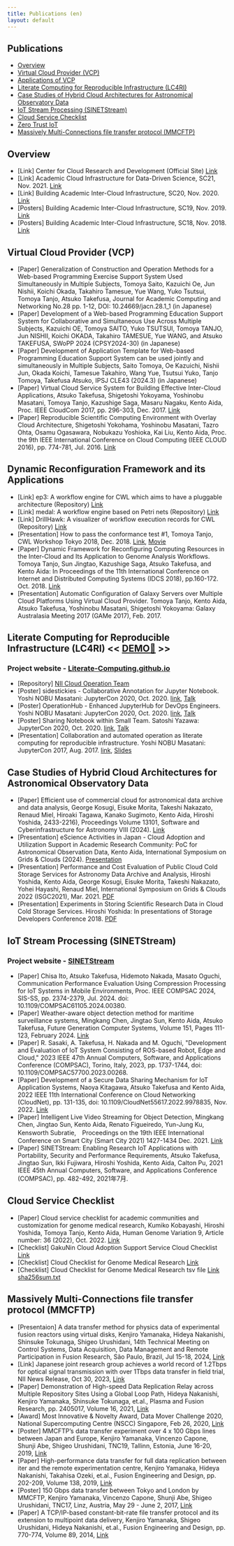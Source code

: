 ```yaml
---
title: Publications (en)
layout: default
---
```


## Publications

- [Overview](#overview)
- [Virtual Cloud Provider (VCP)](#vcp)
- [Applications of VCP](#applications)
- [Literate Computing for Reproducible Infrastructure (LC4RI)](#lc4ri)
- [Case Studies of Hybrid Cloud Architectures for Astronomical Observatory Data](#storage)
- [IoT Stream Processing (SINETStream)](#sinetstream)
- [Cloud Service Checklist](#checklist)
- [Zero Trust IoT](https://zt-iot.nii.ac.jp/en/)
- [Massively Multi-Connections file transfer protocol (MMCFTP)](#mmcftp)

<a name="overview"> </a>

## Overview
- [Link] Center for Cloud Research and Development (Official Site) [Link](https://www.nii.ac.jp/en/research/centers/ccrd/)
- [Link] Academic Cloud Infrastructure for Data-Driven Science, SC21, Nov. 2021. [Link](https://ccrd.nii.ac.jp/sc21/)
- [Link] Building Academic Inter-Cloud Infrastructure, SC20, Nov. 2020. [Link](https://ccrd.nii.ac.jp/sc20/)
- [Posters] Building Academic Inter-Cloud Infrastructure, SC19, Nov. 2019. [Link](https://www.dropbox.com/s/3m2f2949c46b0cd/SC19_NII.pdf?dl=0)
- [Posters] Building Academic Inter-Cloud Infrastructure, SC18, Nov. 2018. [Link](https://www.dropbox.com/s/3y3ikj1hc02z263/SC18_NII.pdf?dl=0)

<a name="vcp"> </a>

## Virtual Cloud Provider (VCP)
- [Paper] Generalization of Construction and Operation Methods for a Web-based Programming Exercise Support System Used Simultaneously in Multiple Subjects, Tomoya Saito, Kazuichi Oe, Jun Nishii, Koichi Okada, Takahiro Tamesue, Yue Wang, Yuko Tsutsui, Tomoya Tanjo, Atsuko Takefusa, Journal for Academic Computing and Networking No.28 pp. 1-12, DOI: 10.24669/jacn.28.1_1 (in Japanese)
- [Paper] Development of a Web-based Programming Education Support System for Collaborative and Simultaneous Use Across Multiple Subjects, Kazuichi OE, Tomoya SAITO, Yuko TSUTSUI, Tomoya TANJO, Jun NISHII, Koichi OKADA, Takahiro TAMESUE, Yue WANG, and Atsuko TAKEFUSA, SWoPP 2024 (CPSY2024-30) (in Japanese)
- [Paper] Development of Application Template for Web-based Programming Education Support System can be used jointly and simultaneously in Multiple Subjects, Saito Tomoya, Oe Kazuichi, Nishii Jun, Okada Koichi, Tamesue Takahiro, Wang Yue, Tsutsui Yuko, Tanjo Tomoya, Takefusa Atsuko, IPSJ CLE43 (2024.3) (in Japanese)
- [Paper] Virtual Cloud Service System for Building Effective Inter-Cloud Applications, Atsuko Takefusa, Shigetoshi Yokoyama, Yoshinobu Masatani, Tomoya Tanjo, Kazushige Saga, Masaru Nagaku, Kento Aida, Proc. IEEE CloudCom 2017, pp. 296-303, Dec. 2017. [Link](http://dx.doi.org/10.1109/CloudCom.2017.48)
- [Paper] Reproducible Scientific Computing Environment with Overlay Cloud Architecture, Shigetoshi Yokohama, Yoshinobu Masatani, Tazro Ohta, Osamu Ogasawara, Nobukazu Yoshioka, Kai Liu, Kento Aida, Proc. the 9th IEEE International Conference on Cloud Computing (IEEE CLOUD 2016), pp. 774-781, Jul. 2016. [Link](http://dx.doi.org/10.1109/CLOUD.2016.0107)

<a name="applications"> </a>

## Dynamic Reconfiguration Framework and its Applications
- [Link] ep3: A workflow engine for CWL which aims to have a pluggable architecture (Repository) [Link](https://github.com/tom-tan/ep3)
- [Link] medal: A workflow engine based on Petri nets (Repository) [Link](https://github.com/tom-tan/medal)
- [Link] DrillHawk: A visualizer of workflow execution records for CWL (Repository) [Link](https://github.com/tom-tan/drill-hawk)
- [Presentation] How to pass the conformance test #1, Tomoya Tanjo, CWL Workshop Tokyo 2018, Dec. 2018. [Link](https://speakerdeck.com/ttanjo/how-to-pass-the-conformance-test-number-1), [Movie](https://www.youtube.com/watch?v=lWVF3FBRAdU)
- [Paper] Dynamic Framework for Reconfiguring Computing Resources in the Inter-Cloud and Its Application to Genome Analysis Workflows. Tomoya Tanjo, Sun Jingtao, Kazushige Saga, Atsuko Takefusa, and Kento Aida: In Proceedings of the 11th International Conference on Internet and Distributed Computing Systems (IDCS 2018), pp.160-172. Oct. 2018. [Link](https://doi.org/10.1007/978-3-030-02738-4_14)
- [Presentation] Automatic Configuration of Galaxy Servers over Multiple Cloud Platforms Using Virtual Cloud Provider. Tomoya Tanjo, Kento Aida, Atsuko Takefusa, Yoshinobu Masatani, Shigetoshi Yokoyama: Galaxy Australasia Meeting 2017 (GAMe 2017), Feb. 2017.

<a name="lc4ri"> </a>

## Literate Computing for Reproducible Infrastructure (LC4RI) << [DEMO🔗](https://mybinder.org/v2/gh/NII-cloud-operation/Jupyter-LC_docker/sc-demo?urlpath=tree) >>
### Project website - [Literate-Computing.github.io](https://literate-computing.github.io/fastpages/introduction_en/)
- [Repository] [NII Cloud Operation Team](https://github.com/NII-cloud-operation)
- [Poster] sidestickies - Collaborative Annotation for Jupyter Notebook. Yoshi NOBU Masatani: JupyterCon 2020, Oct. 2020. [link](https://cfp.jupytercon.com/2020/schedule/presentation/168/sidestickies-collaborative-annotation-for-jupyter-notebook/), [Talk](https://www.youtube.com/embed/dObubiHnEBk?start=1565&end=1660&version=3)
- [Poster] OperationHub - Enhanced JupyterHub for DevOps Engineers. Yoshi NOBU Masatani: JupyterCon 2020, Oct. 2020. [link](https://cfp.jupytercon.com/2020/schedule/presentation/141/operationhub-enhanced-jupyterhub-for-devops-engineers/), [Talk](https://www.youtube.com/embed/dObubiHnEBk?start=1210&end=1335&version=3)
- [Poster] Sharing Notebook within Small Team. Satoshi Yazawa: JupyterCon 2020, Oct. 2020. [link](https://cfp.jupytercon.com/2020/schedule/presentation/147/sharing-notebook-within-small-team/), [Talk](https://www.youtube.com/embed/dObubiHnEBk?start=830&end=955&version=3)
- [Presentation] Collaboration and automated operation as literate computing for reproducible infrastructure. Yoshi NOBU Masatani: JupyterCon 2017, Aug. 2017. [link](https://conferences.oreilly.com/jupyter/jup-ny-2017/public/schedule/detail/59995.html), [Slides](https://www.slideshare.net/nobu758/jupytercon-2017-collaboration-and-automated-operation-as-literate-computing-for-reproducible-infrastructure)

<a name="storage"> </a>

## Case Studies of Hybrid Cloud Architectures for Astronomical Observatory Data
- [Paper] Efficient use of commercial cloud for astronomical data archive and data analysis, George Kosugi, Eisuke Morita, Takeshi Nakazato, Renaud Miel, Hiroaki Tagawa, Kanako Sugimoto, Kento Aida, Hiroshi Yoshida, 2433-2216), Proceedings Volume 13101, Software and Cyberinfrastructure for Astronomy VIII (2024). [Link](https://doi.org/10.1117/12.3019514)
- [Presentation] eScience Activities in Japan - Cloud Adoption and Utilization Support in Academic Research Community: PoC for Astronomical Observation Data, Kento Aida, International Symposium on Grids & Clouds (2024). [Presentation](https://indico4.twgrid.org/event/33/contributions/1441/attachments/810/1023/ISGC2024-KentoAida_240326.pdf)
- [Presentation] Performance and Cost Evaluation of Public Cloud Cold Storage Services for Astronomy Data Archive and Analysis, Hiroshi Yoshida, Kento Aida, George Kosugi, Eisuke Morita, Takeshi Nakazato, Yohei Hayashi, Renaud Miel, International Symposium on Grids & Clouds 2022 (ISGC2021), Mar. 2021.
[PDF](https://indico4.twgrid.org/event/14/contributions/393/attachments/161/201/Performance_and_Cost_of_Cloud_Cold_Storage_for_Astronomy_Data_Archive_and_Analysis.pdf)
- [Presentation] Experiments in Storing Scientific Research Data in Cloud Cold Storage Services. Hiroshi Yoshida: In presentations of Storage Developers Conference 2018. [PDF](https://www.snia.org/sites/default/files/SDC/2018/presentations/Cloud_Storage/Yoshida_Hiroshi_Experiments_in_Storing_Scientific_Research_Data_in_Cloud_Cold_Storage_Services.pdf)

<a name="sinetstream"> </a>

## IoT Stream Processing (SINETStream)
### Project website - [SINETStream](https://www.sinetstream.net/index.en.html)
- [Paper] Chisa Ito, Atsuko Takefusa, Hidemoto Nakada, Masato Oguchi, Communication Performance Evaluation Using Compression Processing for IoT Systems in Mobile Environments, Proc. IEEE COMPSAC 2024, SIS-SS, pp. 2374-2379, Jul. 2024. doi: 10.1109/COMPSAC61105.2024.00380.
- [Paper] Weather-aware object detection method for maritime surveillance systems, Mingkang Chen, Jingtao Sun, Kento Aida, Atsuko Takefusa, Future Generation Computer Systems, Volume 151, Pages 111-123, February 2024. [Link](https://www.sciencedirect.com/science/article/abs/pii/S0167739X2300362X?via%3Dihub)
- [Paper] R. Sasaki, A. Takefusa, H. Nakada and M. Oguchi, "Development and Evaluation of IoT System Consisting of ROS-based Robot, Edge and Cloud," 2023 IEEE 47th Annual Computers, Software, and Applications Conference (COMPSAC), Torino, Italy, 2023, pp. 1737-1744, doi: 10.1109/COMPSAC57700.2023.00268.
- [Paper] Development of a Secure Data Sharing Mechanism for IoT Application Systems, Naoya Kitagawa, Atsuko Takefusa and Kento Aida, 2022 IEEE 11th International Conference on Cloud Networking (CloudNet), pp. 131-135, doi: 10.1109/CloudNet55617.2022.9978835, Nov. 2022. [Link](https://ieeexplore.ieee.org/document/9978835)
- [Paper] Intelligent Live Video Streaming for Object Detection, Mingkang Chen, Jingtao Sun, Kento Aida, Renato Figueiredo, Yun-Jung Ku, Kensworth Subratie,　Proceedings on the 19th IEEE International Conference on Smart City (Smart City 2021) 1427-1434 Dec. 2021. [Link](https://ieeexplore.ieee.org/abstract/document/9781127)
- [Paper] SINETStream: Enabling Research IoT Applications with Portability, Security and Performance Requirements, Atsuko Takefusa, Jingtao Sun, Ikki Fujiwara, Hiroshi Yoshida, Kento Aida, Calton Pu, 2021 IEEE 45th Annual Computers, Software, and Applications Conference (COMPSAC), pp. 482-492, 2021年7月.

<a name="checklist"> </a>

## Cloud Service Checklist
- [Paper] Cloud service checklist for academic communities and customization for genome medical research, Kumiko Kobayashi, Hiroshi Yoshida, Tomoya Tanjo, Kento Aida, Human Genome Variation 9, Article number: 36 (2022), Oct. 2022. [Link](https://www.nature.com/articles/s41439-022-00214-9)
- [Checklist] GakuNin Cloud Adoption Support Service Cloud Checklist [Link](https://www.dropbox.com/scl/fi/2cso33665321845dca8ns/CloudChecklistVer.6.0_EN.pdf?rlkey=of78zsyxguhom2uhgm20q902q&dl=0)
- [Checklist] Cloud Checklist for Genome Medical Research [Link](https://www.dropbox.com/s/vjxt8ivwolsq6w5/Checklist_CRa_Ver12r1_EN.pdf?dl=0)
- [Checklist] Cloud Checklist for Genome Medical Research tsv file [Link](https://www.dropbox.com/s/jo7292t00hip7tu/Checklist_CRa_Ver12r1_EN.tsv?dl=0) [sha256sum.txt](https://www.dropbox.com/s/sjjwpfnxx11qm38/sha256sum.txt?dl=0)

<a name="mmcftp"> </a>

## Massively Multi-Connections file transfer protocol (MMCFTP)
- [Presentaion] A data transfer method for physics data of experimental fusion reactors using virtual disks, Kenjiro Yamanaka, Hideya Nakanishi, Shinsuke Tokunaga, Shigeo Urushidani, 14th Technical Meeting on Control Systems, Data Acquisition, Data Management and Remote Participation in Fusion Research, São Paulo, Brazil, Jul 15-18, 2024, [Link](https://conferences.iaea.org/event/377/contributions/31664/)
- [Link] Japanese joint research group achieves a world record of 1.2Tbps for optical signal transmission with over 1Tbps data transfer in field trial, NII News Release, Oct 30, 2023,  [Link](https://www.nii.ac.jp/en/news/release/2023/1030.html)
- [Paper] Demonstration of High-speed Data Replication Relay across Multiple Repository Sites Using a Global Loop Path, Hideya Nakanishi, Kenjiro Yamanaka, Shinsuke Tokunaga, et.al., Plasma and Fusion Research, pp. 2405017, Volume 16, 2021, [Link](https://doi.org/10.1585/pfr.16.2405017)
- [Award] Most Innovative & Novelty Award, Data Mover Challenge 2020, National Supercomputing Centre (NSCC) Singapore, Feb 26, 2020, [Link](https://www.nscc.sg/wp-content/uploads/2020/02/DMC-20-Media-Release_final-27-Feb-20-1.pdf)
- [Poster] MMCFTP’s data transfer experiment over 4 x 100 Gbps lines between Japan and Europe, Kenjiro Yamanaka, Vincenzo Capone, Shunji Abe, Shigeo Urushidani, TNC19, Tallinn, Estonia, June 16-20, 2019, [Link](https://tnc19.geant.org/posters/#c253)
- [Paper] High-performance data transfer for full data replication between iter and the remote experimentation centre, Kenjiro Yamanaka, Hideya Nakanishi, Takahisa Ozeki, et.al., Fusion Engineering and Design, pp. 202-209, Volume 138, 2019, [Link](https://doi.org/10.1016/j.fusengdes.2018.10.030)
- [Poster] 150 Gbps data transfer between Tokyo and London by MMCFTP, Kenjiro Yamanaka, Vincenzo Capone, Shunji Abe, Shigeo Urushidani, TNC17, Linz, Austria, May 29 - June 2, 2017, [Link](https://tnc17.geant.org/core/poster/1.html)
- [Paper] A TCP/IP-based constant-bit-rate file transfer protocol and its extension to multipoint data delivery, Kenjiro Yamanaka, Shigeo Urushidani, Hideya Nakanishi, et.al., Fusion Engineering and Design, pp. 770-774, Volume 89, 2014, [Link](https://doi.org/10.1016/j.fusengdes.2014.02.028)
